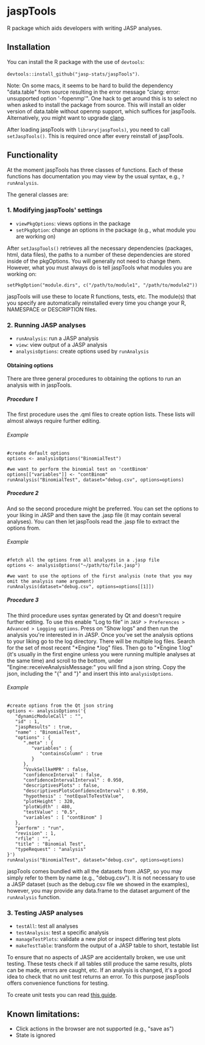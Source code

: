 # jaspTools
R package which aids developers with writing JASP analyses.

## Installation
You can install the R package with the use of `devtools`:

`devtools::install_github("jasp-stats/jaspTools")`.

Note: On some macs, it seems to be hard to build the dependency "data.table" from source resulting in the error message "clang: error: unsupported option '-fopenmp'". One hack to get around this is to select no when asked to install the package from source. This will install an older version of data.table without openmp support, which suffices for jaspTools. Alternatively, you might want to upgrade [clang](https://cran.r-project.org/bin/macosx/tools/). 

After loading jaspTools with `library(jaspTools)`, you need to call `setJaspTools()`. This is
required once after every reinstall of jaspTools.

## Functionality
At the moment jaspTools has three classes of functions.
Each of these functions has documentation you may view by the usual syntax, e.g., `?runAnalysis`.

The general classes are:


### 1. Modifying jaspTools' settings
- `viewPkgOptions`: views options in the package
- `setPkgOption`: change an options in the package (e.g., what module you are working on)

After `setJaspTools()` retrieves all the necessary dependencies (packages, html, data files), the paths to a number of these dependencies are stored inside of the pkgOptions.
You will generally not need to change them.
However, what you must always do is tell jaspTools what modules you are working on:

`setPkgOption("module.dirs", c("/path/to/module1", "/path/to/module2"))`

jaspTools will use these to locate R functions, tests, etc. The module(s) that you specify are automatically reinstalled every time you change your R, NAMESPACE or DESCRIPTION files.

### 2. Running JASP analyses
- `runAnalysis`: run a JASP analysis
- `view`: view output of a JASP analysis
- `analysisOptions`: create options used by `runAnalysis`

#### Obtaining options
There are three general procedures to obtaining the options to run an analysis with in jaspTools.  

##### Procedure 1
The first procedure uses the .qml files to create option lists.
These lists will almost always require further editing.

###### Example
```
#create default options
options <- analysisOptions("BinomialTest")

#we want to perform the binomial test on 'contBinom'
options[["variables"]] <- "contBinom"
runAnalysis("BinomialTest", dataset="debug.csv", options=options)
```

##### Procedure 2
And so the second procedure might be preferred. You can set the options to your liking in JASP and then save the .jasp file (it may contain several analyses).
You can then let jaspTools read the .jasp file to extract the options from.

###### Example
```
#fetch all the options from all analyses in a .jasp file
options <- analysisOptions("~/path/to/file.jasp")

#we want to use the options of the first analysis (note that you may omit the analysis name argument)
runAnalysis(dataset="debug.csv", options=options[[1]])
```

##### Procedure 3
The third procedure uses syntax generated by Qt and doesn't require further editing.
To use this enable "Log to file" in `JASP > Preferences > Advanced > Logging options`.
Press on "Show logs" and then run the analysis you're interested in in JASP.
Once you've set the analysis options to your liking go to the log directory.
There will be multiple log files. Search for the set of most recent "*Engine *.log" files.
Then go to "*Engine 1.log" (it's usually in the first engine unless you were running multiple analyses at the same time) 
and scroll to the bottom, under "Engine::receiveAnalysisMessage:" you will find a json string.
Copy the json, including the "{" and "}" and insert this into `analysisOptions`.

###### Example
```
#create options from the Qt json string
options <- analysisOptions('{
   "dynamicModuleCall" : "",
   "id" : 1,
   "jaspResults" : true,
   "name" : "BinomialTest",
   "options" : {
      ".meta" : {
         "variables" : {
            "containsColumn" : true
         }
      },
      "VovkSellkeMPR" : false,
      "confidenceInterval" : false,
      "confidenceIntervalInterval" : 0.950,
      "descriptivesPlots" : false,
      "descriptivesPlotsConfidenceInterval" : 0.950,
      "hypothesis" : "notEqualToTestValue",
      "plotHeight" : 320,
      "plotWidth" : 480,
      "testValue" : "0.5",
      "variables" : [ "contBinom" ]
   },
   "perform" : "run",
   "revision" : 1,
   "rfile" : "",
   "title" : "Binomial Test",
   "typeRequest" : "analysis"
}')
runAnalysis("BinomialTest", dataset="debug.csv", options=options)
```

jaspTools comes bundled with all the datasets from JASP, so you may simply refer to them by name (e.g., "debug.csv").
It is not necessary to use a JASP dataset (such as the debug.csv file we showed in the examples), however, you may provide any
data.frame to the dataset argument of the `runAnalysis` function. 

### 3. Testing JASP analyses
- `testAll`: test all analyses
- `testAnalysis`: test a specific analysis
- `manageTestPlots`: validate a new plot or inspect differing test plots
- `makeTestTable`: transform the output of a JASP table to short, testable list

To ensure that no aspects of JASP are accidentally broken, we use unit testing.
These tests check if all tables still produce the same results, plots can be made, errors are caught, etc.
If an analysis is changed, it's a good idea to check that no unit test returns an error.
To this purpose jaspTools offers convenience functions for testing.

To create unit tests you can read [this guide](https://github.com/jasp-stats/jasp-desktop/blob/stable/JASP-Tests/README.md).

## Known limitations:
- Click actions in the browser are not supported (e.g., "save as")
- State is ignored
